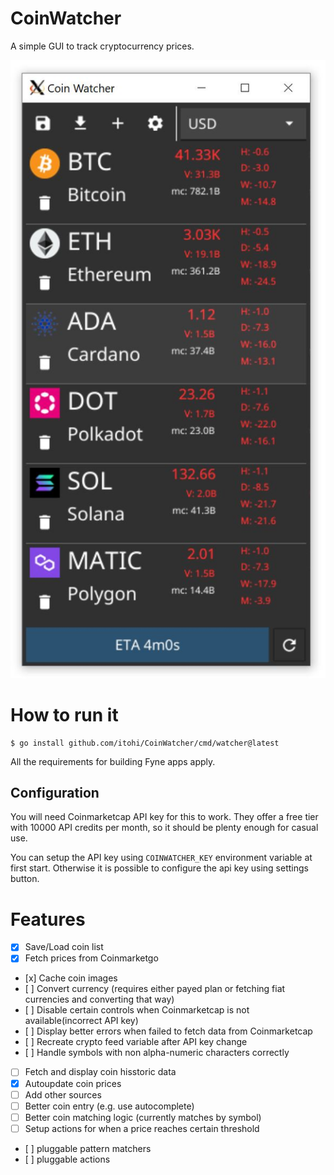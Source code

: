 # CoinWatcher
A simple GUI to track cryptocurrency prices.

![Typical Coin Watcher GUI](media/watcher.jpg)
# How to run it

```
$ go install github.com/itohi/CoinWatcher/cmd/watcher@latest
```

All the requirements for building Fyne apps apply.

## Configuration

You will need Coinmarketcap API key for this to work. They offer a free tier with 
10000 API credits per month, so it should be plenty enough for casual use.

You can setup the API key using `COINWATCHER_KEY` environment variable at first start. Otherwise it is possible
to configure the api key using settings button.

# Features

- [x] Save/Load coin list
- [x] Fetch prices from Coinmarketgo
-    [x] Cache coin images
-    [ ] Convert currency (requires either payed plan or fetching fiat currencies and converting that way)
-    [ ] Disable certain controls when Coinmarketcap is not available(incorrect API key)
-    [ ] Display better errors when failed to fetch data from Coinmarketcap
-    [ ] Recreate crypto feed variable after API key change
-    [ ] Handle symbols with non alpha-numeric characters correctly
- [ ] Fetch and display coin hisstoric data
- [x] Autoupdate coin prices
- [ ] Add other sources
- [ ] Better coin entry (e.g. use autocomplete)
- [ ] Better coin matching logic (currently matches by symbol)
- [ ] Setup actions for when a price reaches certain threshold
-    [ ] pluggable pattern matchers
-    [ ] pluggable actions
